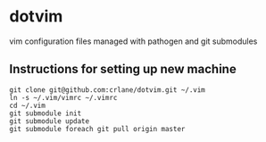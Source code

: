 dotvim
======

vim configuration files managed with pathogen and git submodules

Instructions for setting up new machine
---------------------------------------
    git clone git@github.com:crlane/dotvim.git ~/.vim
    ln -s ~/.vim/vimrc ~/.vimrc
    cd ~/.vim
    git submodule init
    git submodule update
    git submodule foreach git pull origin master
